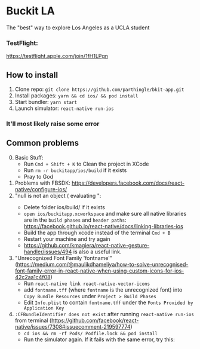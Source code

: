 # Buckit LA
 The "best" way to explore Los Angeles as a UCLA student
 
 ### TestFlight:
 https://testflight.apple.com/join/1fH1LPgn
 
 
 ## How to install
 
 1. Clone repo: `git clone https://github.com/parthingle/bkit-app.git`
 2. Install packages: `yarn && cd ios/ && pod install`
 3. Start bundler: `yarn start`
 4. Launch simulator: `react-native run-ios`
 

### It'll most likely raise some error

## Common problems

0. Basic Stuff:
   - Run `Cmd + Shift + K` to Clean the project in XCode
   - Run `rm -r buckitapp/ios/build` if it exists
   - Pray to God
1. Problems with FBSDK: https://developers.facebook.com/docs/react-native/configure-ios/
2. "null is not an object ( evaluating <some library>":
   - Delete folder ios/build/ if it exists
   - `open ios/buckitapp.xcworkspace` and make sure all native libraries are in the `build phases` and `header paths`: https://facebook.github.io/react-native/docs/linking-libraries-ios
   - Build the app through xcode instead of the terminal `Cmd + B`
   - Restart your machine and try again
   - https://github.com/kmagiera/react-native-gesture-handler/issues/494 is also a useful link. 
3. "Unrecognized Font Family 'fontname'" (https://medium.com/@maulikdhameliya/how-to-solve-unrecognised-font-family-error-in-react-native-when-using-custom-icons-for-ios-42c2aa1c4f08)
   - Run `react-native link react-native-vector-icons`
   - add `fontname.tff` (where `fontname` is the unrecognized font) into `Copy Bundle Resources` under `Project > Build Phases`
   - Edit `Info.plist` to contain `fontname.tff` under the `Fonts Provided by Application Key`
4. `:CFBundleIdentifier does not exist` after running `react-native run-ios` from terminal (https://github.com/facebook/react-native/issues/7308#issuecomment-219597774)
   - `cd ios && rm -rf Pods/ Podfile.lock && pod install`
   - Run the simulator again. If it fails with the same error, try this:
